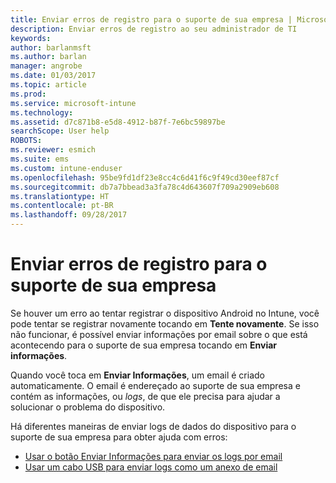 ```yaml
---
title: Enviar erros de registro para o suporte de sua empresa | Microsoft Docs
description: Enviar erros de registro ao seu administrador de TI
keywords: 
author: barlanmsft
ms.author: barlan
manager: angrobe
ms.date: 01/03/2017
ms.topic: article
ms.prod: 
ms.service: microsoft-intune
ms.technology: 
ms.assetid: d7c871b8-e5d8-4912-b87f-7e6bc59897be
searchScope: User help
ROBOTS: 
ms.reviewer: esmich
ms.suite: ems
ms.custom: intune-enduser
ms.openlocfilehash: 95be9fd1df23e8cc4c6d41f6c9f49cd30eef87cf
ms.sourcegitcommit: db7a7bbead3a3fa78c4d643607f709a2909eb608
ms.translationtype: HT
ms.contentlocale: pt-BR
ms.lasthandoff: 09/28/2017
---
```

# <a name="send-enrollment-errors-to-your-company-support"></a>Enviar erros de registro para o suporte de sua empresa

Se houver um erro ao tentar registrar o dispositivo Android no Intune, você pode tentar se registrar novamente tocando em **Tente novamente**. Se isso não funcionar, é possível enviar informações por email sobre o que está acontecendo para o suporte de sua empresa tocando em **Enviar informações**.

Quando você toca em **Enviar Informações**, um email é criado automaticamente. O email é endereçado ao suporte de sua empresa e contém as informações, ou _logs_, de que ele precisa para ajudar a solucionar o problema do dispositivo.

Há diferentes maneiras de enviar logs de dados do dispositivo para o suporte de sua empresa para obter ajuda com erros:

- [Usar o botão Enviar Informações para enviar os logs por email](send-logs-to-your-it-admin-by-email-android.md)
- [Usar um cabo USB para enviar logs como um anexo de email](send-logs-to-your-it-admin-using-cable-android.md)
